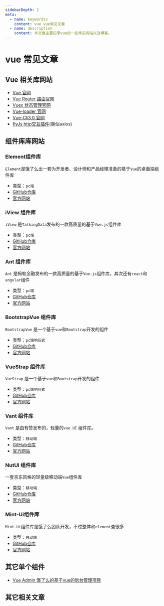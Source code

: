 ```yaml
---
sidebarDepth: 2
meta:
  - name: keywordsv
    content: vue vue常见文章
  - name: description
    content: 本文章主要记录vue的一些常见网站以及博客。
---
```


# vue 常见文章


## Vue 相关库网站

- [Vue 官网](https://cn.vuejs.org/v2/guide/installation.html)
- [Vue Router 路由官网](https://router.vuejs.org/zh/)
- [Vuex 状态管理官网](https://vuex.vuejs.org/zh/)
- [Vue-loader 官网](https://vue-loader-v14.vuejs.org/zh-cn/)
- [Vue-Cli3.0 官网](https://cli.vuejs.org/zh/guide/)
- [flyJs http交互插件](https://github.com/wendux/fly)(类似axios)


## 组件库库网站


### Element组件库

`Element`是饿了么出一套为开发者、设计师和产品经理准备的基于`Vue`的桌面端组件库

- 类型：`pc端`
- [GitHub仓库](https://github.com/ElemeFE/element)
- [官方网站](https://element.eleme.cn/#/zh-CN)


### iView 组件库

`iView` 是`TalkingData`发布的一款高质量的基于`Vue.js`组件库

- 类型：`pc端`
- [GitHub仓库](https://github.com/iview/iview)
- [官方网站](https://www.iviewui.com/)


### Ant 组件库

`Ant` 是蚂蚁金融发布的一款高质量的基于`Vue.js`组件库，其次还有`react`和`angular`组件

- 类型：`pc端`
- [GitHub仓库](https://github.com/vueComponent/ant-design-vue)
- [官方网站](https://vue.ant.design/)


### BootstrapVue 组件库

`BootstrapVue` 是一个基于`vue`和`Bootstrap`开发的组件

- 类型：`pc端响应式`
- [GitHub仓库](https://github.com/bootstrap-vue/bootstrap-vue)
- [官方网站](https://bootstrap-vue.js.org/)

### VueStrap 组件库

`VueStrap` 是一个基于`vue`和`Bootstrap`开发的组件

- 类型：`pc端响应式`
- [GitHub仓库](https://github.com/yuche/vue-strap)
- [官方网站](http://yuche.github.io/vue-strap/#tabs)



### Vant 组件库

`Vant` 是由有赞发布的，轻量的`vue UI` 组件库。

- 类型：`移动端`
- [GitHub仓库](https://github.com/youzan/vant)
- [官方网站](https://youzan.github.io/vant/#/zh-CN/intro)



### NutUI 组件库

一套京东风格的轻量级移动端`Vue`组件库

- 类型：`移动端`
- [GitHub仓库](https://github.com/jdf2e/nutui)
- [官方网站](https://nutui.jd.com/#/index)



### Mint-Ui组件库

`Mint-Ui`组件库是饿了么团队开发，不过整体和`element`查很多

- 类型：`移动端`
- [GitHub仓库](https://github.com/ElemeFE/mint-ui/)
- [官方网站](http://mint-ui.github.io/docs/#/)




## 其它单个组件

- [Vue Admin 饿了么的基于vue的后台管理项目](https://github.com/vue-bulma/vue-admin)


## 其它相关文章


